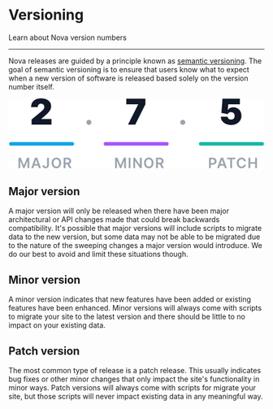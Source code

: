 # Versioning

Learn about Nova version numbers

---

Nova releases are guided by a principle known as [semantic versioning](http://semver.org). The goal of semantic versioning is to ensure that users know what to expect when a new version of software is released based solely on the version number itself.

![Version numbers](/images/docs/2.6/versioning/version-number.png)

## Major version

A major version will only be released when there have been major architectural or API changes made that could break backwards compatibility. It's possible that major versions will include scripts to migrate data to the new version, but some data may not be able to be migrated due to the nature of the sweeping changes a major version would introduce. We do our best to avoid and limit these situations though.

## Minor version

A minor version indicates that new features have been added or existing features have been enhanced. Minor versions will always come with scripts to migrate your site to the latest version and there should be little to no impact on your existing data.

## Patch version

The most common type of release is a patch release. This usually indicates bug fixes or other minor changes that only impact the site's functionality in minor ways. Patch versions will always come with scripts for migrate your site, but those scripts will never impact existing data in any meaningful way.
